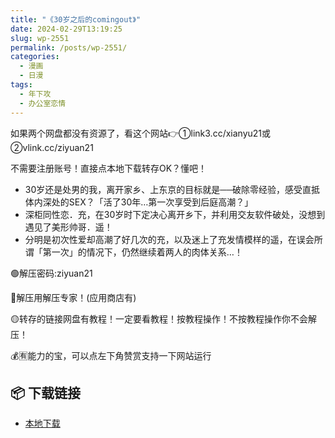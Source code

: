 ```yaml
---
title: "《30岁之后的comingout》"
date: 2024-02-29T13:19:25
slug: wp-2551
permalink: /posts/wp-2551/
categories:
  - 漫画
  - 日漫
tags:
  - 年下攻
  - 办公室恋情
---
```


如果两个网盘都没有资源了，看这个网站👉①link3.cc/xianyu21或②vlink.cc/ziyuan21

不需要注册账号！直接点本地下载转存OK？懂吧！

*   30岁还是处男的我，离开家乡、上东京的目标就是──破除零经验，感受直抵体内深处的SEX？「活了30年…第一次享受到后庭高潮？」
*   深柜同性恋．充，在30岁时下定决心离开乡下，并利用交友软件破处，没想到遇见了美形帅哥．遥！
*   分明是初次性爱却高潮了好几次的充，以及迷上了充发情模样的遥，在误会所谓「第一次」的情况下，仍然继续着两人的肉体关系…！

🟢解压密码:ziyuan21

🔵解压用解压专家！(应用商店有)

🟡转存的链接网盘有教程！一定要看教程！按教程操作！不按教程操作你不会解压！

💰🈶能力的宝，可以点左下角赞赏支持一下网站运行

## 📦 下载链接
- [本地下载](https://blziyuan21.com/pay-download/2551?key=08696e6431&down_id=0)

